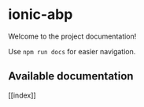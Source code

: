 # ionic-abp

Welcome to the project documentation!

Use `npm run docs` for easier navigation.

## Available documentation

[[index]]

